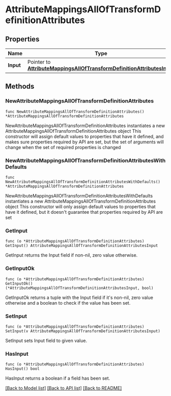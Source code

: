 # AttributeMappingsAllOfTransformDefinitionAttributes

## Properties

Name | Type | Description | Notes
------------ | ------------- | ------------- | -------------
**Input** | Pointer to [**AttributeMappingsAllOfTransformDefinitionAttributesInput**](AttributeMappingsAllOfTransformDefinitionAttributesInput.md) |  | [optional] 

## Methods

### NewAttributeMappingsAllOfTransformDefinitionAttributes

`func NewAttributeMappingsAllOfTransformDefinitionAttributes() *AttributeMappingsAllOfTransformDefinitionAttributes`

NewAttributeMappingsAllOfTransformDefinitionAttributes instantiates a new AttributeMappingsAllOfTransformDefinitionAttributes object
This constructor will assign default values to properties that have it defined,
and makes sure properties required by API are set, but the set of arguments
will change when the set of required properties is changed

### NewAttributeMappingsAllOfTransformDefinitionAttributesWithDefaults

`func NewAttributeMappingsAllOfTransformDefinitionAttributesWithDefaults() *AttributeMappingsAllOfTransformDefinitionAttributes`

NewAttributeMappingsAllOfTransformDefinitionAttributesWithDefaults instantiates a new AttributeMappingsAllOfTransformDefinitionAttributes object
This constructor will only assign default values to properties that have it defined,
but it doesn't guarantee that properties required by API are set

### GetInput

`func (o *AttributeMappingsAllOfTransformDefinitionAttributes) GetInput() AttributeMappingsAllOfTransformDefinitionAttributesInput`

GetInput returns the Input field if non-nil, zero value otherwise.

### GetInputOk

`func (o *AttributeMappingsAllOfTransformDefinitionAttributes) GetInputOk() (*AttributeMappingsAllOfTransformDefinitionAttributesInput, bool)`

GetInputOk returns a tuple with the Input field if it's non-nil, zero value otherwise
and a boolean to check if the value has been set.

### SetInput

`func (o *AttributeMappingsAllOfTransformDefinitionAttributes) SetInput(v AttributeMappingsAllOfTransformDefinitionAttributesInput)`

SetInput sets Input field to given value.

### HasInput

`func (o *AttributeMappingsAllOfTransformDefinitionAttributes) HasInput() bool`

HasInput returns a boolean if a field has been set.


[[Back to Model list]](../README.md#documentation-for-models) [[Back to API list]](../README.md#documentation-for-api-endpoints) [[Back to README]](../README.md)



